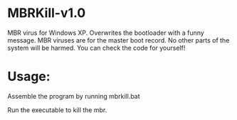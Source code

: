 # MBRKill-v1.0
MBR virus for Windows XP. Overwrites the bootloader with a funny message. MBR viruses are for the master boot record. No other parts of the system will be harmed. You can check the code for yourself!

# Usage:
Assemble the program by running mbrkill.bat

Run the executable to kill the mbr.
